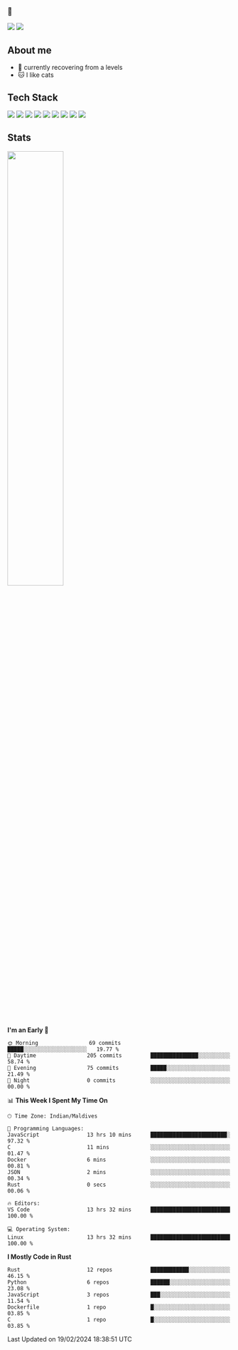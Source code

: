### 🥔

<!--
**penky776/penky776** is a ✨ _special_ ✨ repository because its `README.md` (this file) appears on your GitHub profile.

Here are some ideas to get you started:

- 🔭 I’m currently working on ...
- 🌱 I’m currently learning ...
- 👯 I’m looking to collaborate on ...
- 🤔 I’m looking for help with ...
- 💬 Ask me about ...
- 📫 How to reach me: ...
- 😄 Pronouns: ...
- ⚡ Fun fact: ...
-->
[![](https://img.shields.io/badge/Website-ME-8B0000?style=for-the-badge)](https://meesam-ali.com/)
[![](https://img.shields.io/badge/email-ME-191970?style=for-the-badge)](mailto:me@meesam-ali.com)

## About me

- 💨 currently recovering from a levels
- 🐱 I like cats

## Tech Stack

[![](https://img.shields.io/badge/Lang-Rust-FF0000?style=for-the-badge&logo=rust)](https://www.rust-lang.org/)
[![](https://img.shields.io/badge/LANG-javascript-FF8C00?style=for-the-badge&logo=javascript)](https://developer.mozilla.org/en-US/docs/Web/JavaScript)
[![](https://img.shields.io/badge/Framework-Axum-purple?style=for-the-badge&logo=rust)](https://docs.rs/axum/latest/axum/)
[![](https://img.shields.io/badge/LANG-HTML5-FF4500?style=for-the-badge&logo=html5)](https://developer.mozilla.org/en-US/docs/Glossary/HTML5)
[![](https://img.shields.io/badge/OS-ARCH%20LINUX-black?logo=arch-linux&style=for-the-badge)](https://archlinux.org/)
[![](https://img.shields.io/badge/Framework-next.js-006400?style=for-the-badge&logo=next.js)](https://nextjs.org/)
[![](https://img.shields.io/badge/library-react-FF00FF?style=for-the-badge&logo=react)](https://react.dev/)
[![](https://img.shields.io/badge/lang-typescript-4169E1?style=for-the-badge&logo=typescript)](https://www.typescriptlang.org/)
[![](https://img.shields.io/badge/framework-tailwindcss-008B8B?style=for-the-badge&logo=tailwindcss)](https://tailwindcss.com/)

## Stats

<img height="50%" width="auto" src ="https://github-readme-stats.vercel.app/api/top-langs/?username=penky776&layout=compact&hide_border=true&theme=dracula&bg_color=00000000&langs_count=6&hide=jupyter%20notebook,tex,css,php"><br/>


<!--START_SECTION:waka-->
**I'm an Early 🐤** 

```text
🌞 Morning                69 commits          █████░░░░░░░░░░░░░░░░░░░░   19.77 % 
🌆 Daytime                205 commits         ███████████████░░░░░░░░░░   58.74 % 
🌃 Evening                75 commits          █████░░░░░░░░░░░░░░░░░░░░   21.49 % 
🌙 Night                  0 commits           ░░░░░░░░░░░░░░░░░░░░░░░░░   00.00 % 
```


📊 **This Week I Spent My Time On** 

```text
🕑︎ Time Zone: Indian/Maldives

💬 Programming Languages: 
JavaScript               13 hrs 10 mins      ████████████████████████░   97.32 % 
C                        11 mins             ░░░░░░░░░░░░░░░░░░░░░░░░░   01.47 % 
Docker                   6 mins              ░░░░░░░░░░░░░░░░░░░░░░░░░   00.81 % 
JSON                     2 mins              ░░░░░░░░░░░░░░░░░░░░░░░░░   00.34 % 
Rust                     0 secs              ░░░░░░░░░░░░░░░░░░░░░░░░░   00.06 % 

🔥 Editors: 
VS Code                  13 hrs 32 mins      █████████████████████████   100.00 % 

💻 Operating System: 
Linux                    13 hrs 32 mins      █████████████████████████   100.00 % 
```

**I Mostly Code in Rust** 

```text
Rust                     12 repos            ████████████░░░░░░░░░░░░░   46.15 % 
Python                   6 repos             ██████░░░░░░░░░░░░░░░░░░░   23.08 % 
JavaScript               3 repos             ███░░░░░░░░░░░░░░░░░░░░░░   11.54 % 
Dockerfile               1 repo              █░░░░░░░░░░░░░░░░░░░░░░░░   03.85 % 
C                        1 repo              █░░░░░░░░░░░░░░░░░░░░░░░░   03.85 % 
```




 Last Updated on 19/02/2024 18:38:51 UTC
<!--END_SECTION:waka-->
